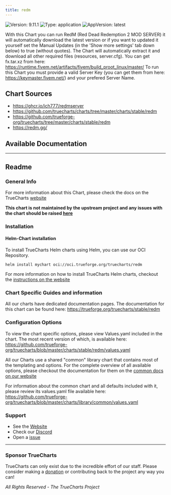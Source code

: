 ```yaml
---
title: redm
---
```


![Version: 9.11.1](https://img.shields.io/badge/Version-9.11.1-informational?style=flat-square) ![Type: application](https://img.shields.io/badge/Type-application-informational?style=flat-square) ![AppVersion: latest](https://img.shields.io/badge/AppVersion-latest-informational?style=flat-square)

With this Chart you can run RedM (Red Dead Redemption 2 MOD SERVER) it will automatically download the latest version or if you want to updated it yourself set the Manual Updates (in the 'Show more settings' tab down below) to true (without quotes). The Chart will automatically extract it and download all other required files (resources, server.cfg). You can get fx.tar.xz from here: https://runtime.fivem.net/artifacts/fivem/build_proot_linux/master/ To run this Chart you must provide a valid Server Key (you can get them from here: https://keymaster.fivem.net/) and your prefered Server Name.

## Chart Sources

- https://ghcr.io/ich777/redmserver
- https://github.com/truecharts/charts/tree/master/charts/stable/redm
- https://github.com/trueforge-org/truecharts/tree/master/charts/stable/redm
- https://redm.gg/

## Available Documentation



---

## Readme


### General Info

For more information about this Chart, please check the docs on the TrueCharts [website](https://trueforge.org/truecharts/stable/redm)

**This chart is not maintained by the upstream project and any issues with the chart should be raised [here](https://github.com/trueforge-org/truecharts/issues/new/choose)**

### Installation

#### Helm-Chart installation

To install TrueCharts Helm charts using Helm, you can use our OCI Repository.

`helm install mychart oci://oci.trueforge.org/truecharts/redm`

For more information on how to install TrueCharts Helm charts, checkout the [instructions on the website](https://trueforge.org/truecharts/guides/)

### Chart Specific Guides and information

All our charts have dedicated documentation pages.
The documentation for this chart can be found here:
https://trueforge.org/truecharts/stable/redm

### Configuration Options

To view the chart specific options, please view Values.yaml included in the chart.
The most recent version of which, is available here: https://github.com/trueforge-org/truecharts/blob/master/charts/stable/redm/values.yaml

All our Charts use a shared "common" library chart that contains most of the templating and options.
For the complete overview of all available options, please checkout the documentation for them on the [common docs on our website](https://trueforge.org/truecharts-common/)

For information about the common chart and all defaults included with it, please review its values.yaml file available here: https://github.com/trueforge-org/truecharts/blob/master/charts/library/common/values.yaml

### Support

- See the [Website](https://truecharts.org)
- Check our [Discord](https://discord.gg/tVsPTHWTtr)
- Open a [issue](https://github.com/trueforge-org/truecharts/issues/new/choose)

---

### Sponsor TrueCharts

TrueCharts can only exist due to the incredible effort of our staff.
Please consider making a [donation](https://trueforge.org/general/sponsor/) or contributing back to the project any way you can!

_All Rights Reserved - The TrueCharts Project_
